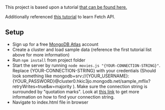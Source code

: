 This project is based upon a tutorial [that can be found here.](https://www.mongodb.com/developer/languages/javascript/hapijs-nodejs-driver/)

Additionally referenced [this tutorial](https://www.taniarascia.com/how-to-connect-to-an-api-with-javascript/) to learn Fetch API.

## Setup

* Sign up for a free [MongoDB Atlas]() account
* Create a cluster and load sample data (reference the first tutorial list above for more information)
* Run `npm install` from project folder
* Start the server by running `node movies.js "{YOUR-CONNECTION-STRING}"`. Replace {YOUR-CONNECTION-STRING} with your credentials (Should look something like mongodb+srv://{YOUR_USERNAME}:{YOUR_PASSWORD}@cluster0.hkic3jo.mongodb.net/sample_mflix?retryWrites=true&w=majority ). Make sure the connection string is surrounded by "quotation marks". Look at [this link](https://www.mongodb.com/basics/mongodb-connection-string#:~:text=How%20do%20I%20find%20my%20MongoDB%20connection%20string%3F) to get more information on how to find your connection string.
* Navigate to index.html file in browser